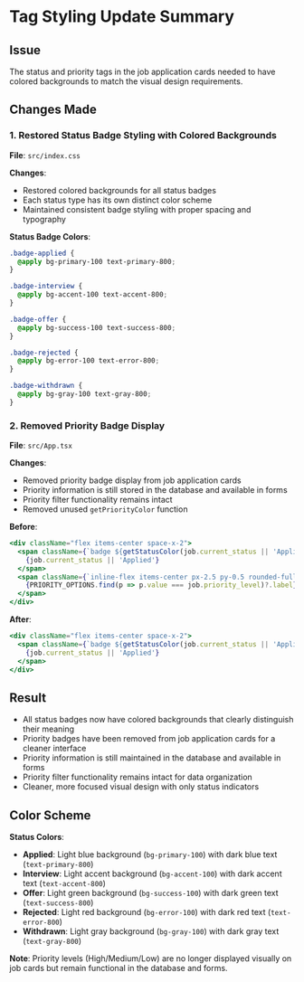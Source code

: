# Tag Styling Update Summary

## Issue
The status and priority tags in the job application cards needed to have colored backgrounds to match the visual design requirements.

## Changes Made

### 1. Restored Status Badge Styling with Colored Backgrounds
**File**: `src/index.css`

**Changes**:
- Restored colored backgrounds for all status badges
- Each status type has its own distinct color scheme
- Maintained consistent badge styling with proper spacing and typography

**Status Badge Colors**:
```css
.badge-applied {
  @apply bg-primary-100 text-primary-800;
}

.badge-interview {
  @apply bg-accent-100 text-accent-800;
}

.badge-offer {
  @apply bg-success-100 text-success-800;
}

.badge-rejected {
  @apply bg-error-100 text-error-800;
}

.badge-withdrawn {
  @apply bg-gray-100 text-gray-800;
}
```

### 2. Removed Priority Badge Display
**File**: `src/App.tsx`

**Changes**:
- Removed priority badge display from job application cards
- Priority information is still stored in the database and available in forms
- Priority filter functionality remains intact
- Removed unused `getPriorityColor` function

**Before**:
```jsx
<div className="flex items-center space-x-2">
  <span className={`badge ${getStatusColor(job.current_status || 'Applied')}`}>
    {job.current_status || 'Applied'}
  </span>
  <span className={`inline-flex items-center px-2.5 py-0.5 rounded-full text-xs font-medium ${getPriorityColor(job.priority_level)}`}>
    {PRIORITY_OPTIONS.find(p => p.value === job.priority_level)?.label}
  </span>
</div>
```

**After**:
```jsx
<div className="flex items-center space-x-2">
  <span className={`badge ${getStatusColor(job.current_status || 'Applied')}`}>
    {job.current_status || 'Applied'}
  </span>
</div>
```

## Result
- All status badges now have colored backgrounds that clearly distinguish their meaning
- Priority badges have been removed from job application cards for a cleaner interface
- Priority information is still maintained in the database and available in forms
- Priority filter functionality remains intact for data organization
- Cleaner, more focused visual design with only status indicators

## Color Scheme
**Status Colors**:
- **Applied**: Light blue background (`bg-primary-100`) with dark blue text (`text-primary-800`)
- **Interview**: Light accent background (`bg-accent-100`) with dark accent text (`text-accent-800`)
- **Offer**: Light green background (`bg-success-100`) with dark green text (`text-success-800`)
- **Rejected**: Light red background (`bg-error-100`) with dark red text (`text-error-800`)
- **Withdrawn**: Light gray background (`bg-gray-100`) with dark gray text (`text-gray-800`)

**Note**: Priority levels (High/Medium/Low) are no longer displayed visually on job cards but remain functional in the database and forms. 